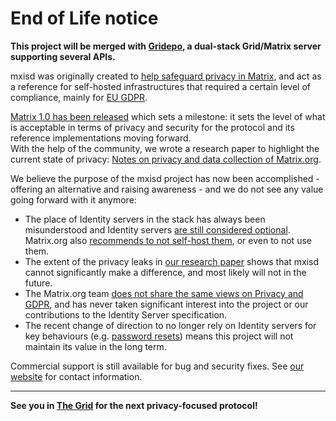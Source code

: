 # End of Life notice 

**This project will be merged with [Gridepo](https://gitlab.com/kamax-io/grid/gridepo), a dual-stack Grid/Matrix server supporting several APIs.**

mxisd was originally created to [help safeguard privacy in Matrix](https://github.com/kamax-matrix/mxisd/wiki/mxisd-and-your-privacy#mxisd-and-your-privacy), and act as a reference for self-hosted infrastructures that required a certain level of compliance, mainly for [EU GDPR](https://eugdpr.org/).

[Matrix 1.0 has been released](https://matrix.org/blog/2019/06/11/introducing-matrix-1-0-and-the-matrix-org-foundation) which sets a milestone: it sets the level of what is acceptable in terms of privacy and security for the protocol and its reference implementations moving forward.  
With the help of the community, we wrote a research paper to highlight the current state of privacy: [Notes on privacy and data collection of Matrix.org](https://gist.github.com/maxidorius/5736fd09c9194b7a6dc03b6b8d7220d0).

We believe the purpose of the mxisd project has now been accomplished - offering an alternative and raising awareness - and we do not see any value going forward with it anymore:
- The place of Identity servers in the stack has always been misunderstood and Identity servers [are still considered optional](https://matrix.org/faq#what-is-an-identity-server%3F). Matrix.org also [recommends to not self-host them](https://matrix.org/faq#can-i-run-my-own-identity-server%3F), or even to not use them.
- The extent of the privacy leaks in [our research paper](https://gist.github.com/maxidorius/5736fd09c9194b7a6dc03b6b8d7220d0) shows that mxisd cannot significantly make a difference,
  and most likely will not in the future.
- The Matrix.org team [does not share the same views on Privacy and GDPR](https://gist.github.com/maxidorius/5736fd09c9194b7a6dc03b6b8d7220d0#gistcomment-2943323),
  and has never taken significant interest into the project or our contributions to the Identity Server specification.
- The recent change of direction to no longer rely on Identity servers for key behaviours
  (e.g. [password resets](https://github.com/matrix-org/synapse/pull/5377)) means this project will not maintain its value in the long term.

Commercial support is still available for bug and security fixes. See [our website](https://www.kamax.io/) for contact information.

---

**See you in [The Grid](https://gitlab.com/thegridprotocol/home/blob/master/README.md#the-grid) for the next privacy-focused protocol!**